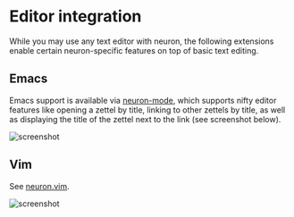 # Editor integration

While you may use any text editor with neuron, the following extensions enable certain neuron-specific features on top of basic text editing.

## Emacs 

Emacs support is available via [neuron-mode](https://github.com/felko/neuron-mode), which supports nifty editor features like opening a zettel by title, linking to other zettels by title, as well as displaying the title of the zettel next to the link (see screenshot below).

![screenshot](https://user-images.githubusercontent.com/3998/80873287-6fa75e00-8c85-11ea-9cf7-6e03db001d00.png)

## Vim

See [neuron.vim](https://github.com/ihsanturk/neuron.vim).

![screenshot](https://camo.githubusercontent.com/f2d5cc522b96bc92f31699e2fda589b37b1316f0/68747470733a2f2f6c68332e676f6f676c6575736572636f6e74656e742e636f6d2f70772f414374432d3366357562374f4457726e4359682d5a484461426b38345a7a426a4c5a35305733325365344e527179306b61424f4a4c47797347384859597168706f3368676f63387241424f4f727856714f6c413375743679422d4b474d50755a4f4935585137442d316e6c6c714348356f527832387762586d734f6d4f32724964614a46557054514e5469502d672d76742d69334941666277586a433d77313437322d68313030352d6e6f3f61757468757365723d30)
